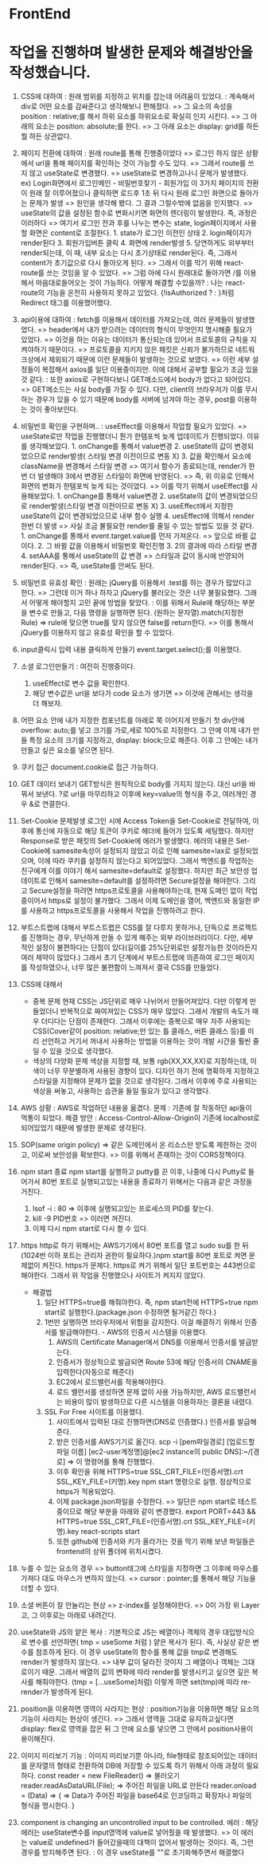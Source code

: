 # FrontEnd
# 작업을 진행하며 발생한 문제와 해결방안을 작성했습니다.

1. CSS에 대하여
	: 원래 범위를 지정하고 위치를 잡는데 어려움이 있었다.
	: 계속해서 div로 어떤 요소를 감싸준다고 생각해보니 편해졌다.
	=> 그 요소의 속성을 position : relative;를 해서 하위 요소를 하위요소로 확실히 인지 시킨다.
	=> 그 아래의 요소는 position: absolute;를 한다.
		=> 그 아래 요소는 display: grid를 하든 뭘 하든 상관없다.

2. 페이지 전환에 대하여
	: 원래 route를 통해 진행중이었다
		=> 로그인 하지 않은 상황에서 url을 통해 페이지를 확인하는 것이 가능할 수도 있다.
		=> 그래서 route를 쓰지 않고 useState로 변경했다.
	=> useState로 변경하고나니 문제가 발생했다.
		ex) Login화면에서 로그인메인 - 비밀번호찾기 - 회원가입 이 3가지 페이지의 전환이 원래 잘 이루어졌으나
		     클릭하면 로드후 1초 뒤 다시 원래 로그인 화면으로 돌아가는 문제가 발생
	=> 원인을 생각해 봤다.
		그 결과 그럴수밖에 없음을 인지했다.
		=> useState의 값을 설정된 함수로 변화시키면 화면의 렌더링이 발생한다. 즉, 과정은 이러하다
		=> 여기서 로그인 전과 후를 나누는 변수는 state, login페이지에서 사용할 화면은 content로 조절한다.
		1. state가 로그인 이전인 상태
		2. login페이지가 render된다
		3. 회원가입버튼 클릭
		4. 화면에 render발생
		5. 당연하게도 외부부터 render되는데, 이 때, 내부 요소는 다시 초기상태로 render된다. 즉, 그래서 content가 초기값으로 다시 돌아오게 된다.
	=> 그래서 이를 막기 위해 react-route를 쓰는 것임을 알 수 있었다.
	=> 그럼 아에 다시 원래대로 돌아가면 /를 이용해서 마음대로들어오는 것이 가능하다. 어떻게 해결할 수있을까?
	: 나는 react-route의 기능을 온전히 사용하지 못하고 있었다.
		{!isAuthorized ? <Redirect to="/login" /> : <Redirect to="/" />}처럼 Redirect 태그를 이용했어했다.

3. api이용에 대하여
	: fetch를 이용해서 데이터를 가져오는데, 여러 문제들이 발생했었다.
	=> header에서 내가 받으려는 데이터의 형식이 무엇인지 명시해줄 필요가 있었다.
		=> 이것을 하는 이유는 데이터가 통신되는데 있어서 프로토콜의 규칙을 지켜야하기 때문이다.
		=> 프로토콜을 지키지 않은 패킷은 신뢰가 불가하므로 네트워크상에서 제외되기 때문에 이런 문제들이 발생하는 것으로 보였다.
	=> 이런 세부 설정들이 복잡해서 axios를 일단 이용중이지만. 이에 대해서 공부할 필요가 조금 있을 것 같다.
	: 또한 axios로 구현하다보니 GET메소드에서 body가 없다고 되어있다.
		=> GET메소드는 사실 body를 가질 수 있다. 다만, client의 브라우저가 이를 무시하는 경우가 있을 수 있기 때문에 body를 서버에 넘겨야 하는 경우, post를 이용하는 것이 좋아보인다.

4. 비밀번호 확인을 구현하며..
	: useEffect를 이용해서 작업할 필요가 있었다.
	=> useState로만 작업을 진행했더니 뭔가 한템포씩 늦게 업데이트가 진행되었다.
	이유를 생각해보았다.
		1. onChange를 통해서 value변경
		2. useState의 값이 변경되었으므로 render발생( 스타일 변경 이전이므로 변동 X)
		3. 값을 확인해서 요소에 className을 변경해서 스타일 변경
		=> 여기서 함수가 종료되는데, render가 한번 더 발생해야 3에서 변경된 스타일이 화면에 반영된다.
	=> 즉, 위 이유로 인해서 화면의 변화가 한템포씩 늦게 되는 것이었다.
	=> 이를 막기 위해서 useEffect를 사용해보았다.
		1. onChange를 통해서 value변경
		2. useState의 값이 변경되었으므로 render발생(스타일 변경 이전이므로 변동 X)
		3. useEffect에서 지정한 useState의 값이 변경되었으므로 내부 함수 실행
		4. uesEffect에 의해서 render한번 더 발생
	=> 사실 조금 불필요한 render를 줄일 수 있는 방법도 있을 것 같다.
		1. onChange를 통해서 event.target.value를 먼저 가져온다. => 앞으로 바뀔 값이다.
		2. 그 바뀔 값을 이용해서 비밀번호 확인진행
		3. 2의 결과에 따라 스타일 변경
		4. setAAA를 통해서 useState의 값 변경 => 스타일과 값이 동시에 반영되어 render된다.
		=> 즉, useState를 안써도 된다.

5. 비밀번호 유효성 확인
	: 원래는 jQuery를 이용해서 .test를 하는 경우가 많았다고 한다.
	=> 그런데 이거 하나 하자고 jQuery를 불러오는 것은 너무 불필요했다. 그래서 어떻게 해야할지 고민 끝에 방법을 찾았다.
	: 이를 위해서 Rule에 해당하는 부분을 변수로 만들고, 다음 명령을 실행하면 된다.
		(원하는 문자열).match(지정한 Rule) => rule에 맞으면 true를 맞지 않으면 false를 return한다.
	=> 이를 통해서 jQuery를 이용하지 않고 유효성 확인을 할 수 있었다.

6. input클릭시 입력 내용 클릭하게 만들기
	event.target.select();를 이용했다.

7. 소셜 로그인만들기
	: 여전히 진행중이다.
	1. useEffect로 변수 값을 확인한다.
	2. 해당 변수값은 url을 보다가 code 요소가 생기면
	=> 이것에 관해서는 생각을 더 해보자.

8. 어떤 요소 안에 내가 지정한 컴포넌트를 아래로 쭉 이어지게 만들기
	첫 div안에 overflow: auto;를 넣고 크기를 가로,세로 100%로 지정한다.
	그 안에 이제 내가 만들 특정 요소의 크기를 지정하고, display: block;으로 해준다.
	이후 그 안에는 내가 만들고 싶은 요소를 넣으면 된다.

9. 쿠키 접근
	document.cookie로 접근 가능하다.

10. GET 데이터 보내기
	GET방식은 원칙적으로 body를 가지지 않는다. 대신 url을 바꿔서 보낸다.
	?로 url을 마무리하고 이후에 key=value의 형식을 주고, 여러개인 경우 &로 연결한다.

11. Set-Cookie 문제발생
	로그인 시에 Access Token을 Set-Cookie로 전달하여, 이후에 통신에 자동으로 해당 토큰이 쿠키로 헤더에 들어가 있도록 세팅했다.
	하지만 Response로 받은 패킷의 Set-Cookie에 에러가 발생했다.
	에러의 내용은 Set-Cookie에 samesite속성이 설정되지 않았고 이로 인해 samesite=lax로 설정되었으며,
	이에 따라 쿠키를 설정하지 않는다고 되어있었다.
	그래서 백엔드를 작업하는 친구에게 이를 이야기 해서 samesite=default로 설정했다.
	하지만 최근 보안성 업데이트로 인해서 samesite=default를 설정하려면 Secure설정을 해야한다.
	그리고 Secure설정을 하려면 https프로토콜을 사용해야하는데, 현재 도메인 없이 작업중이어서 https로 설정이 불가했다.
	그래서 이제 도메인을 열어, 백엔드와 동일한 IP를 사용하고 https프로토콜을 사용해서 작업을 진행하려고 한다.

12. 부트스트랩에 대해서
	부트스트랩은 CSS를 잘 다루지 못하거나, 단독으로 프로젝트를 진행하는 경우, 무난하게 만들 수 있게 해주는 외부 라이브러리이다. 다만, 세부적인 설정이 불편하다는 단점이 있다(길이를 25%단위로만 설정가능한 것이라든지 여러 제약이 많았다.) 그래서 초기 단계에서 부트스트랩에 의존하여 로그인 페이지를 작성하였으나, 너무 많은 불편함이 느껴져서 결국 CSS를 만들었다.

13. CSS에 대해서
	- 중복 문제
		현재 CSS는 JS단위로 매우 나뉘어서 만들어져있다. 다만 이렇게 만들었더니 반복적으로 짜여져있는 CSS가 매우 많았다. 그래서 개발의 속도가 매우 더디다는 단점이 존재한다.
		그래서 이후에는 중복으로 매우 자주 사용되는 CSS(Cover같이 position: relative;만 있는 틀 클래스, 버튼 클래스 등)를 미리 선언하고 거기서 꺼내서 사용하는 방법을 이용하는 것이 개발 시간을 훨씬 줄일 수 있을 것으로 생각했다.
	- 색상의 다양화 문제
		색상을 지정할 때, 보통 rgb(XX,XX,XX)로 지정하는데, 이 색이 너무 무분별하게 사용된 경향이 있다. 디자인 하기 전에 명확하게 지정하고 스타일을 지정해야 문제가 없을 것으로 생각된다. 그래서 이후에 주로 사용되는 색상을 써놓고, 사용하는 습관을 들일 필요가 있다고 생각했다.

14. AWS
	상황 : AWS로 작업하던 내용을 옮겼다.
	문제 : 기존에 잘 작동하던 api들이 먹통이 되었다.
	해결 방안 : Access-Control-Allow-Origin이 기존에 localhost로 되어있었기 때문에 발생한 문제로 생각된다.

15. SOP(same origin policy)
	=> 같은 도메인에서 온 리소스만 받도록 제한하는 것이고, 이로써 보안성을 확보한다.
	=> 이를 위해서 존재하는 것이 CORS정책이다.

16. npm start 종료
	npm start를 실행하고 putty를 끈 이후, 나중에 다시 Putty로 들어가서 80번 포트로 실행되고있는 내용을 종료하기 위해서는 다음과 같은 과정을 거친다.
	1. lsof -i : 80 => 이후에 실행되고있는 프로세스의 PID를 찾는다.
	2. kill -9 PID번호 => 이러면 꺼진다.
	3. 이제 다시 npm start로 다시 켤 수 있다.

17. https
	http로 하기 위해서는 AWS기기에서 80번 포트를 열고 sudo su를 한 뒤(1024번 이하 포트는 관리자 권한이 필요하다.)npm start를 80번 포트로 켜면 문제없이 켜진다.
	https가 문제다. https로 켜기 위해서 일단 포트번호는 443번으로 해야한다. 그래서 위 작업을 진행했으나 사이트가 켜지지 않았다.
	- 해결법
		1. 일단 HTTPS=true를 해줘야한다. 즉, npm start전에 HTTPS=true npm start로 실행한다.(package.json 수정하면 될거같긴 하다.)
		2. 1번만 실행하면 브라우저에서 위험을 감지한다. 이걸 해결하기 위해서 인증서를 발급해야한다. - AWS의 인증서 시스템을 이용했다.
			1. AWS의 Certificate Manager에서 DNS를 이용해서 인증서를 발급받는다.
			2. 인증서가 정상적으로 발급되면 Route 53에 해당 인증서의 CNAME을 입력한다(자동으로 해준다)
			3. EC2에서 로드밸런서를 적용해야한다.
			4. 로드 밸런서를 생성하면 문제 없이 사용 가능하지만, AWS 로드밸런서는 비용이 많이 발생하므로 다른 시스템을 이용하자는 결론을 내렸다.
		3. SSL For Free 사이트를 이용했다.
			1. 사이트에서 입력된 대로 진행하면(DNS로 인증했다.) 인증서를 발급해준다.
			2. 받은 인증서를 AWS기기로 옮긴다.
				scp -i [pem파일경로] [업로드할 파일 이름] [ec2-user계정명]@[ec2 instance의 public DNS]:~/[경로]
				=> 이 명령어를 통해 진행했다.
			3. 이후 확인을 위해 HTTPS=true SSL_CRT_FILE=(인증서명).crt SSL_KEY_FILE=(키명).key npm start 명령으로 실행. 정상적으로 https가 적용되었다.
			4. 이제 package.json파일을 수정한다.
				=> 일단은 npm start로 테스트중이므로 해당 부분을 아래와 같이 변경했다.
				export PORT=443 && HTTPS=true SSL_CRT_FILE=(인증서명).crt SSL_KEY_FILE=(키명).key react-scripts start
			5. 또한 github에 인증서와 키가 올라가는 것을 막기 위해 보낸 파일들은 frontend의 상위 폴더에 위치시켰다.

18. 누를 수 있는 요소의 경우
	=> button태그에 스타일을 지정하면 그 이후에 마우스를 가져다 대도 마우스가 변하지 않는다.
	=> cursor : pointer;를 통해서 해당 기능을 더할 수 있다.

19. 소셜 버튼이 잘 안눌리는 현상
	=> z-index를 설정해야한다.
	=> 0이 가장 위 Layer고, 그 이후로는 아래로 내려간다.

20. useState와 JS의 얕은 복사
	: 기본적으로 JS는 배열이나 객체의 경우 대입방식으로 변수를 선언하면( tmp = useSome 처럼 ) 얕은 복사가 된다.
		즉, 사실상 같은 변수를 참조하게 된다. 이 경우 useState의 함수를 통해 값을 tmp로 변경해도 render가 발생하지 않는다.
		=> 내부 값이 달라진 것이지 그 배열이나 객체는 그대로이기 때문.
		그래서 배열의 값의 변화에 따라 render를 발생시키고 싶으면 깊은 복사를 해줘야한다. (tmp = [...useSome]처럼)
		이렇게 하면 set(tmp)에 따라 re-render가 발생하게 된다.

21. position을 이용하면 영역이 사라지는 현상
	: position기능을 이용하면 해당 요소의 기능이 사라지는 현상이 생긴다.
	=> 그래서 영역을 그대로 유지하고싶다면 display: flex로 영역을 잡은 뒤 그 안에 요소를 넣으면 그 안에서 position사용이 용이해진다.

22. 이미지 미리보기 기능
	: 이미지 미리보기뿐 아니라, file형태로 참조되어있는 데이터를 문자열의 형태로 전환하여 DB에 저장할 수 있도록 하기 위해서 아래 과정이 필요하다.
	const reader = new FileReader() => 불러오기
	reader.readAsDataURL(File); => 주어진 파일을 URL로 만든다
    reader.onload = (Data) => {
		=> Data가 주어진 파일을 base64로 인코딩하고 확장자나 파일의 형식을 명시한다.
    }
	
23. component is changing an uncontrolled input to be controlled. 에러
	: 해당 에러는 useState변수를 input영역에 value로 넣어줬을 때 발생했다.
	=> 이 에러는 value로 undefined가 들어갔을때의 대책이 없어서 발생하는 것이다. 즉, 그런 경우를 방지해주면 된다.
	: 이 경우 useState를 ""로 초기화해주면서 해결했다